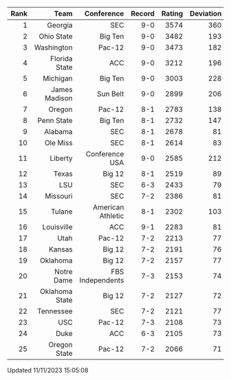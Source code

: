 | Rank  | Team                 | Conference           | Record   | Rating | Deviation |
| ---:  | ---:                 | ---:                 | ---:     | ---:   | ---:      |
| 1     | Georgia              | SEC                  | 9-0      | 3574   | 360       |
| 2     | Ohio State           | Big Ten              | 9-0      | 3482   | 193       |
| 3     | Washington           | Pac-12               | 9-0      | 3473   | 182       |
| 4     | Florida State        | ACC                  | 9-0      | 3212   | 196       |
| 5     | Michigan             | Big Ten              | 9-0      | 3003   | 228       |
| 6     | James Madison        | Sun Belt             | 9-0      | 2899   | 206       |
| 7     | Oregon               | Pac-12               | 8-1      | 2783   | 138       |
| 8     | Penn State           | Big Ten              | 8-1      | 2732   | 147       |
| 9     | Alabama              | SEC                  | 8-1      | 2678   | 81        |
| 10    | Ole Miss             | SEC                  | 8-1      | 2614   | 83        |
| 11    | Liberty              | Conference USA       | 9-0      | 2585   | 212       |
| 12    | Texas                | Big 12               | 8-1      | 2519   | 89        |
| 13    | LSU                  | SEC                  | 6-3      | 2433   | 79        |
| 14    | Missouri             | SEC                  | 7-2      | 2386   | 81        |
| 15    | Tulane               | American Athletic    | 8-1      | 2302   | 103       |
| 16    | Louisville           | ACC                  | 9-1      | 2283   | 81        |
| 17    | Utah                 | Pac-12               | 7-2      | 2213   | 77        |
| 18    | Kansas               | Big 12               | 7-2      | 2191   | 76        |
| 19    | Oklahoma             | Big 12               | 7-2      | 2157   | 77        |
| 20    | Notre Dame           | FBS Independents     | 7-3      | 2153   | 74        |
| 21    | Oklahoma State       | Big 12               | 7-2      | 2127   | 72        |
| 22    | Tennessee            | SEC                  | 7-2      | 2121   | 77        |
| 23    | USC                  | Pac-12               | 7-3      | 2108   | 73        |
| 24    | Duke                 | ACC                  | 6-3      | 2105   | 73        |
| 25    | Oregon State         | Pac-12               | 7-2      | 2066   | 71        |

Updated 11/11/2023 15:05:08
